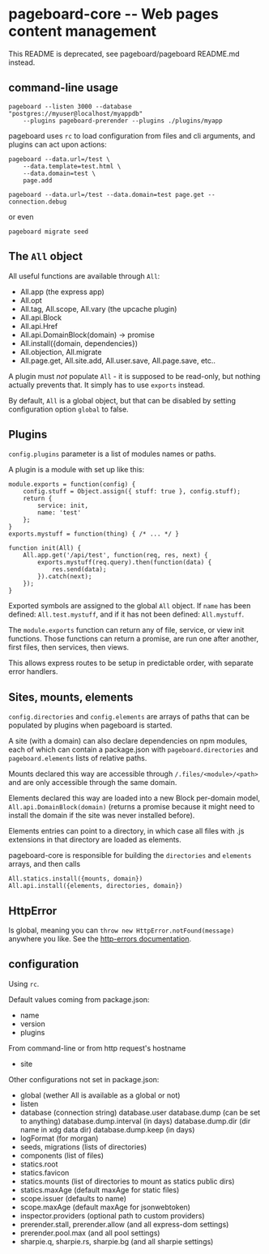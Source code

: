 pageboard-core -- Web pages content management
==============================================

This README is deprecated, see pageboard/pageboard README.md instead.

command-line usage
------------------

```
pageboard --listen 3000 --database "postgres://myuser@localhost/myappdb"
	--plugins pageboard-prerender --plugins ./plugins/myapp
```

pageboard uses `rc` to load configuration from files and cli arguments,
and plugins can act upon actions:

```
pageboard --data.url=/test \
	--data.template=test.html \
	--data.domain=test \
	page.add

pageboard --data.url=/test --data.domain=test page.get --connection.debug
```

or even

```
pageboard migrate seed
```


The `All` object
----------------

All useful functions are available through `All`:

- All.app (the express app)
- All.opt
- All.tag, All.scope, All.vary (the upcache plugin)
- All.api.Block
- All.api.Href
- All.api.DomainBlock(domain) -> promise
- All.install({domain, dependencies})
- All.objection, All.migrate
- All.page.get, All.site.add, All.user.save, All.page.save, etc..

A plugin must *not* populate `All` - it is supposed to be read-only, but
nothing actually prevents that. It simply has to use `exports` instead.

By default, `All` is a global object, but that can be disabled by setting
configuration option `global` to false.


Plugins
-------

`config.plugins` parameter is a list of modules names or paths.

A plugin is a module with set up like this:

```
module.exports = function(config) {
	config.stuff = Object.assign({ stuff: true }, config.stuff);
	return {
		service: init,
		name: 'test'
	};
}
exports.mystuff = function(thing) { /* ... */ }

function init(All) {
	All.app.get('/api/test', function(req, res, next) {
		exports.mystuff(req.query).then(function(data) {
			res.send(data);
		}).catch(next);
	});
}
```

Exported symbols are assigned to the global `All` object.
If `name` has been defined: `All.test.mystuff`,
and if it has not been defined: `All.mystuff`.

The `module.exports` function can return any of file, service, or view init functions.
Those functions can return a promise, are run one after another, first files,
then services, then views.

This allows express routes to be setup in predictable order, with separate
error handlers.


Sites, mounts, elements
-----------------------

`config.directories` and `config.elements` are arrays of paths that can be populated
by plugins when pageboard is started.

A site (with a domain) can also declare dependencies on npm modules, each of
which can contain a package.json with `pageboard.directories` and `pageboard.elements`
lists of relative paths.

Mounts declared this way are accessible through `/.files/<module>/<path>`
and are only accessible through the same domain.

Elements declared this way are loaded into a new Block per-domain model,
`All.api.DomainBlock(domain)` (returns a promise because it might need to install
the domain if the site was never installed before).

Elements entries can point to a directory, in which case all files with .js
extensions in that directory are loaded as elements.

pageboard-core is responsible for building the `directories` and `elements` arrays,
and then calls
```
All.statics.install({mounts, domain})
All.api.install({elements, directories, domain})
```


HttpError
---------

Is global, meaning you can `throw new HttpError.notFound(message)` anywhere you like.
See the [http-errors documentation](https://github.com/jshttp/http-errors).


configuration
-------------

Using `rc`.

Default values coming from package.json:
- name
- version
- plugins

From command-line or from http request's hostname
- site


Other configurations not set in package.json:
- global (wether All is available as a global or not)
- listen
- database (connection string)
  database.user
  database.dump (can be set to anything)
  database.dump.interval (in days)
  database.dump.dir (dir name in xdg data dir)
  database.dump.keep (in days)
- logFormat (for morgan)
- seeds, migrations (lists of directories)
- components (list of files)
- statics.root
- statics.favicon
- statics.mounts (list of directories to mount as statics public dirs)
- statics.maxAge (default maxAge for static files)
- scope.issuer (defaults to name)
- scope.maxAge (default maxAge for jsonwebtoken)
- inspector.providers (optional path to custom providers)
- prerender.stall, prerender.allow (and all express-dom settings)
- prerender.pool.max (and all pool settings)
- sharpie.q, sharpie.rs, sharpie.bg (and all sharpie settings)

